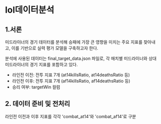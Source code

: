 # lol데이터분석

## 1.서론
미드라이너의 경기 데이터를 분석해 승패에 가장 큰 영향을 미치는 주요 지표를 찾아내고, 이를 기반으로 실력 평가 모델을 구축하고자 한다.<br>

분석에 사용된 데이터는 final_target_data.json 파일로, 각 매치별 미드라이너와 상대 미드라이너의 경기 지표를 포함하고 있다. <br>
- 라인전 이전: 전투 지표 7개 (at14killsRatio, at14deathsRatio 등)
- 라인전 이후: 전투 지표 7개 (af14killsRatio, af14deathsRatio 등)
- 승리 여부: targetWin 컬럼

## 2. 데이터 준비 및 전처리
라인전 이전과 이후 지표를 각각 'combat_at14'와 'combat_af14'로 구분

